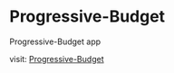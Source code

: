 # Progressive-Budget
Progressive-Budget app


visit: <a href="" target="_blank">Progressive-Budget</a>
